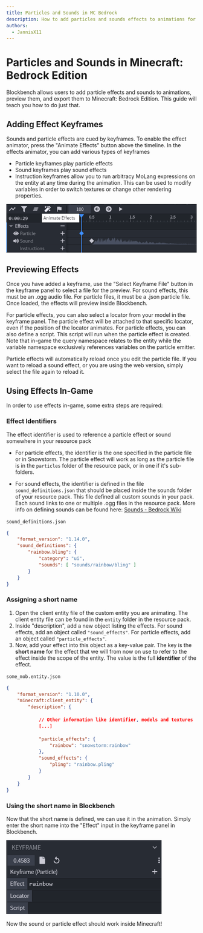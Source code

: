 ```yaml
---
title: Particles and Sounds in MC Bedrock
description: How to add particles and sounds effects to animations for Minecraft Bedrock Edition
authors:
  - JannisX11
---
```



# Particles and Sounds in Minecraft: Bedrock Edition

Blockbench allows users to add particle effects and sounds to animations, preview them, and export them to Minecraft: Bedrock Edition. This guide will teach you how to do just that.

## Adding Effect Keyframes
Sounds and particle effects are cued by keyframes. To enable the effect animator, press the "Animate Effects" button above the timeline. In the effects animator, you can add various types of keyframes

- Particle keyframes play particle effects
- Sound keyframes play sound effects
- Instruction keyframes allow you to run arbitracy MoLang expressions on the entity at any time during the animation.
  This can be used to modify variables in order to switch textures or change other rendering properties.

![Effect animator in Blockbench](/images/wiki/guides/effect-animator.png)

## Previewing Effects

Once you have added a keyframe, use the "Select Keyframe File" button in the keyframe panel to select a file for the preview.
For sound effects, this must be an .ogg audio file. For particle files, it must be a .json particle file.
Once loaded, the effects will preview inside Blockbench.

For particle effects, you can also select a locator from your model in the keyframe panel. The particle effect will be attached to that specific locator, even if the position of the locator animates. For particle effects, you can also define a script. This script will run when the particle effect is created. Note that in-game the query namespace relates to the entity while the variable namespace exclusively references variables on the particle emitter.

Particle effects will automatically reload once you edit the particle file. If you want to reload a sound effect, or you are using the web version, simply select the file again to reload it.

## Using Effects In-Game

In order to use effects in-game, some extra steps are required:

### Effect Identifiers

The effect identifier is used to reference a particle effect or sound somewhere in your resource pack

- For particle effects, the identifier is the one specified in the particle file or in Snowstorm.
  The particle effect will work as long as the particle file is in the `particles` folder of the resource pack, or in one if it's sub-folders.

- For sound effects, the identifier is defined in the file `sound_definitions.json` that should be placed inside the sounds folder of your resource pack.
  This file defined all custom sounds in your pack. Each sound links to one or multiple .ogg files in the resource pack.
  More info on defining sounds can be found here: [Sounds - Bedrock Wiki](https://wiki.bedrock.dev/concepts/sounds.html)

`sound_definitions.json`
```json
{
	"format_version": "1.14.0",
	"sound_definitions": {
		"rainbow.bling": {
			"category": "ui",
			"sounds": [ "sounds/rainbow/bling" ]
		}
	}
}
```

### Assigning a short name

1. Open the client entity file of the custom entity you are animating. The client entity file can be found in the `entity` folder in the resource pack.
2. Inside "description", add a new object listing the effects. For sound effects, add an object called `"sound_effects"`. For particle effects, add an object called `"particle_effects"`.
3. Now, add your effect into this object as a key-value pair.
	The key is the **short name** for the effect that we will from now on use to refer to the effect inside the scope of the entity.
	The value is the full **identifier** of the effect.

`some_mob.entity.json`
```json
{
	"format_version": "1.10.0",
	"minecraft:client_entity": {
		"description": {
			
			// Other information like identifier, models and textures
			[...]

			"particle_effects": {
				"rainbow": "snowstorm:rainbow"
			},
			"sound_effects": {
				"pling": "rainbow.pling"
			}
		}
	}
}
```

### Using the short name in Blockbench

Now that the short name is defined, we can use it in the animation. Simply enter the short name into the "Effect" input in the keyframe panel in Blockbench.

![Keyframe panel in Blockbench with short name placed into the effect input](/images/wiki/guides/keyframe-panel.png)

Now the sound or particle effect should work inside Minecraft!
